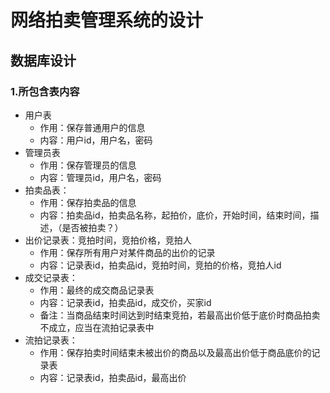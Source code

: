 # 网络拍卖管理系统的设计

## 数据库设计

### 1.所包含表内容

- 用户表
	- 作用：保存普通用户的信息
	- 内容：用户id，用户名，密码
- 管理员表
	- 作用：保存管理员的信息
	- 内容：管理员id，用户名，密码
- 拍卖品表：
	- 作用：保存拍卖品的信息
	- 内容：拍卖品id，拍卖品名称，起拍价，底价，开始时间，结束时间，描述，（是否被拍卖？）
- 出价记录表：竞拍时间，竞拍价格，竞拍人
	- 作用：保存所有用户对某件商品的出价的记录
	- 内容：记录表id，拍卖品id，竞拍时间，竞拍的价格，竞拍人id
- 成交记录表：
	- 作用：最终的成交商品记录表
	- 内容：记录表id，拍卖品id，成交价，买家id
	- 备注：当商品结束时间达到时结束竞拍，若最高出价低于底价时商品拍卖不成立，应当在流拍记录表中
- 流拍记录表：
	- 作用：保存拍卖时间结束未被出价的商品以及最高出价低于商品底价的记录表
	- 内容：记录表id，拍卖品id，最高出价